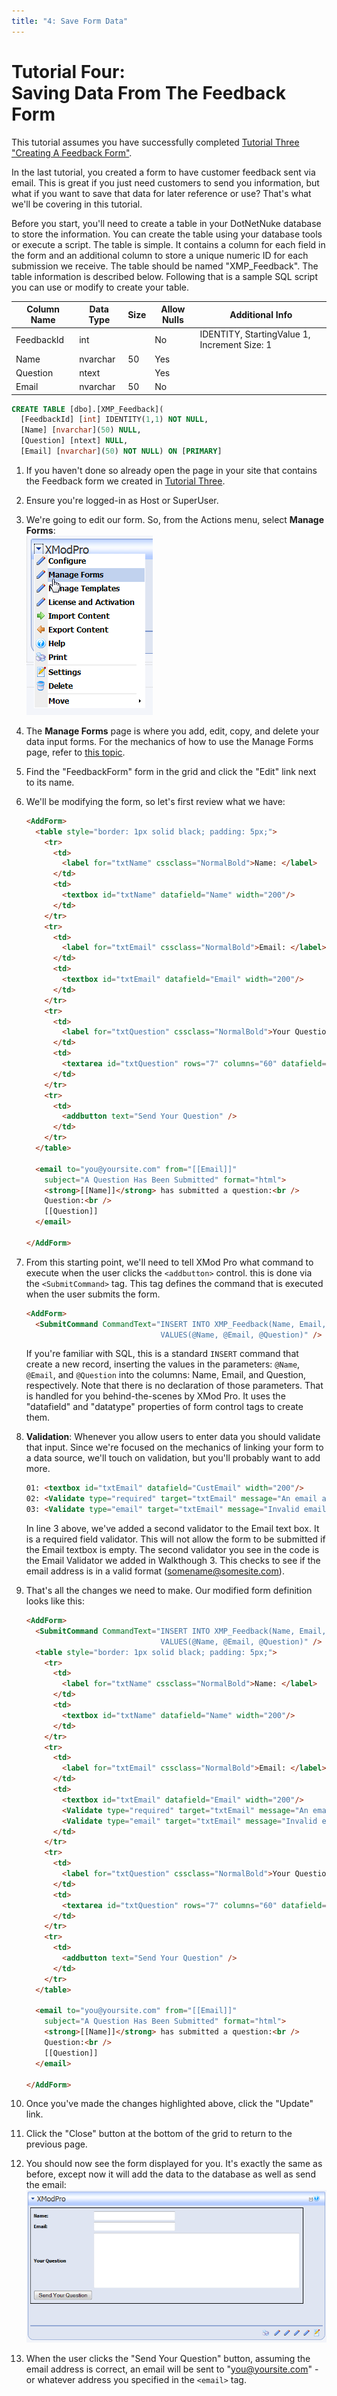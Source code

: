 ```yaml
---
title: "4: Save Form Data"
---
```

# Tutorial Four: <br> Saving Data From The Feedback Form

This tutorial assumes you have successfully completed [Tutorial Three "Creating A Feedback Form"](3_feedback-form.md).

In the last tutorial, you created a form to have customer feedback sent via email. This is great if you just need customers to send you information, but what if you want to save that data for later reference or use? That's what we'll be covering in this tutorial.

Before you start, you'll need to create a table in your DotNetNuke database to store the information. You can create the table using your database tools or execute a script. The table is simple. It contains a column for each field in the form and an additional column to store a unique numeric ID for each submission we receive. The table should be named "XMP_Feedback". The table information is described below. Following that is a sample SQL script you can use or modify to create your table.

| Column Name | Data Type | Size | Allow Nulls | Additional Info                              |
| ----------- | --------- | ---- | ----------- | -------------------------------------------- |
| FeedbackId  | int       |      | No          | IDENTITY, StartingValue 1, Increment Size: 1 |
| Name        | nvarchar  | 50   | Yes         |                                              |
| Question    | ntext     |      | Yes         |                                              |
| Email       | nvarchar  | 50   | No          |                                              |

```sql
CREATE TABLE [dbo].[XMP_Feedback](
  [FeedbackId] [int] IDENTITY(1,1) NOT NULL,
  [Name] [nvarchar](50) NULL,
  [Question] [ntext] NULL,
  [Email] [nvarchar](50) NOT NULL) ON [PRIMARY]
```

1.  If you haven't done so already open the page in your site that contains the Feedback form we created in [Tutorial Three](3_feedback-form.md).
2.  Ensure you're logged-in as Host or SuperUser.
3.  We're going to edit our form. So, from the Actions menu, select **Manage Forms**:  
    ![](../img/ActionMenu_ManageForms.png)
4.  The **Manage Forms** page is where you add, edit, copy, and delete your data input forms. For the mechanics of how to use the Manage Forms page, refer to [this topic](../manage-forms.md).
5.  Find the "FeedbackForm" form in the grid and click the "Edit" link next to its name.
6.  We'll be modifying the form, so let's first review what we have:  

    ```html
    <AddForm>  
      <table style="border: 1px solid black; padding: 5px;">  
        <tr>  
          <td>  
            <label for="txtName" cssclass="NormalBold">Name: </label>  
          </td>  
          <td>  
            <textbox id="txtName" datafield="Name" width="200"/>  
          </td>  
        </tr>  
        <tr>  
          <td>  
            <label for="txtEmail" cssclass="NormalBold">Email: </label>  
          </td>  
          <td>  
            <textbox id="txtEmail" datafield="Email" width="200"/>  
          </td>  
        </tr>  
        <tr>  
          <td>  
            <label for="txtQuestion" cssclass="NormalBold">Your Question</label>  
          </td>  
          <td>  
            <textarea id="txtQuestion" rows="7" columns="60" datafield="Question" />  
          </td>  
        </tr>  
        <tr>  
          <td>  
            <addbutton text="Send Your Question" />  
          </td>  
        </tr>  
      </table>  

      <email to="you@yoursite.com" from="[[Email]]"   
        subject="A Question Has Been Submitted" format="html">  
        <strong>[[Name]]</strong> has submitted a question:<br />  
        Question:<br />  
        [[Question]]  
      </email>  

    </AddForm>
    ```

7.  From this starting point, we'll need to tell XMod Pro what command to execute when the user clicks the `<addbutton>` control. this is done via the `<SubmitCommand>` tag. This tag defines the command that is executed when the user submits the form.

    ```html
    <AddForm>  
      <SubmitCommand CommandText="INSERT INTO XMP_Feedback(Name, Email, Question)
                                  VALUES(@Name, @Email, @Question)" />
    ```
    If you're familiar with SQL, this is a standard `INSERT` command that create a new record, inserting the values in the parameters: `@Name`, `@Email`, and `@Question` into the columns: Name, Email, and Question, respectively. Note that there is no declaration of those parameters. That is handled for you behind-the-scenes by XMod Pro. It uses the "datafield" and "datatype" properties of form control tags to create them.

8.  **Validation**: Whenever you allow users to enter data you should validate that input. Since we're focused on the mechanics of linking your form to a data source, we'll touch on validation, but you'll probably want to add more.

    ```html
    01: <textbox id="txtEmail" datafield="CustEmail" width="200"/>  
    02: <Validate type="required" target="txtEmail" message="An email address is required" />
    03: <Validate type="email" target="txtEmail" message="Invalid email address supplied" />
    ```

    In line 3 above, we've added a second validator to the Email text box. It is a required field validator. This will not allow the form to be submitted if the Email textbox is empty. The second validator you see in the code is the Email Validator we added in Walkthough 3. This checks to see if the email address is in a valid format (somename@somesite.com).

9.  That's all the changes we need to make. Our modified form definition looks like this:

    ```html
    <AddForm>  
      <SubmitCommand CommandText="INSERT INTO XMP_Feedback(Name, Email, Question)
                                  VALUES(@Name, @Email, @Question)" />
      <table style="border: 1px solid black; padding: 5px;">  
        <tr>  
          <td>  
            <label for="txtName" cssclass="NormalBold">Name: </label>  
          </td>  
          <td>  
            <textbox id="txtName" datafield="Name" width="200"/>  
          </td>  
        </tr>  
        <tr>  
          <td>  
            <label for="txtEmail" cssclass="NormalBold">Email: </label>  
          </td>  
          <td>  
            <textbox id="txtEmail" datafield="Email" width="200"/>  
            <Validate type="required" target="txtEmail" message="An email address is required" />
            <Validate type="email" target="txtEmail" message="Invalid email address supplied" />
          </td>  
        </tr>  
        <tr>  
          <td>  
            <label for="txtQuestion" cssclass="NormalBold">Your Question</label>  
          </td>  
          <td>  
            <textarea id="txtQuestion" rows="7" columns="60" datafield="Question" />  
          </td>  
        </tr>  
        <tr>  
          <td>  
            <addbutton text="Send Your Question" />  
          </td>  
        </tr>  
      </table>  

      <email to="you@yoursite.com" from="[[Email]]"   
        subject="A Question Has Been Submitted" format="html">  
        <strong>[[Name]]</strong> has submitted a question:<br />  
        Question:<br />  
        [[Question]]  
      </email>  

    </AddForm>
    ```

10.  Once you've made the changes highlighted above, click the "Update" link.
11.  Click the "Close" button at the bottom of the grid to return to the previous page.
12.  You should now see the form displayed for you. It's exactly the same as before, except now it will add the data to the database as well as send the email:  
    ![](./Walkthrough3_FormView.png)
13.  When the user clicks the "Send Your Question" button, assuming the email address is correct, an email will be sent to "you@yoursite.com" - or whatever address you specified in the `<email>` tag.